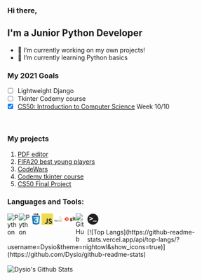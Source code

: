 ### Hi there,
## I'm a Junior Python Developer

- 🔭 I’m currently working on my own projects!
- 🌱 I’m currently learning Python basics 

### My 2021 Goals
- [ ] Lightweight Django
- [ ] Tkinter Codemy course
- [X] [CS50: Introduction to Computer Science](https://cs50.harvard.edu/x/2021) Week 10/10

<br />

### My projects
1. [PDF editor](https://github.com/Dysio/pdf_editor_program)
1. [FIFA20 best young players](https://github.com/Dysio/Fifa20bestyoungplayer)
1. [CodeWars](https://github.com/Dysio/PrjCodeWars)
1. [Codemy tkinter course](https://github.com/Dysio/codemy_tkinter_prj)
1. [CS50 Final Project](https://github.com/Dysio/CS50_Final_Project)

### Languages and Tools:

<img align="left" alt="Python" width="26px" src="https://resources.jetbrains.com/storage/products/pycharm/img/meta/pycharm_logo_300x300.png" />
<img align="left" alt="Python" width="26px" src="https://cdn.icon-icons.com/icons2/2107/PNG/512/file_type_python_icon_130221.png" />
<img align="left" alt="CSS3" width="26px" src="https://raw.githubusercontent.com/github/explore/80688e429a7d4ef2fca1e82350fe8e3517d3494d/topics/css/css.png" />
<img align="left" alt="JavaScript" width="26px" src="https://raw.githubusercontent.com/github/explore/80688e429a7d4ef2fca1e82350fe8e3517d3494d/topics/javascript/javascript.png" />
<img align="left" alt="MySQL" width="26px" src="https://raw.githubusercontent.com/github/explore/80688e429a7d4ef2fca1e82350fe8e3517d3494d/topics/mysql/mysql.png" />
<img align="left" alt="Git" width="26px" src="https://raw.githubusercontent.com/github/explore/80688e429a7d4ef2fca1e82350fe8e3517d3494d/topics/git/git.png" />
<img align="left" alt="GitHub" width="26px" src="https://cdn2.iconfinder.com/data/icons/black-white-social-media/64/social_media_logo_github-512.png" />
<img align="left" alt="Terminal" width="26px" src="https://raw.githubusercontent.com/github/explore/80688e429a7d4ef2fca1e82350fe8e3517d3494d/topics/terminal/terminal.png" />

<br />
<br />
[![Top Langs](https://github-readme-stats.vercel.app/api/top-langs/?username=Dysio&theme=nightowl&show_icons=true)](https://github.com/Dysio/github-readme-stats)
<br />
<br />
<img align="left" alt="Dysio's Github Stats" src="https://github-readme-stats.vercel.app/api?username=Dysio&show_icons=true&hide_border=true&theme=tokyonight" />

